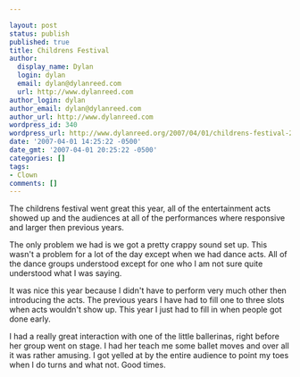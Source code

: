 ```yaml
---

layout: post
status: publish
published: true
title: Childrens Festival
author:
  display_name: Dylan
  login: dylan
  email: dylan@dylanreed.com
  url: http://www.dylanreed.com
author_login: dylan
author_email: dylan@dylanreed.com
author_url: http://www.dylanreed.com
wordpress_id: 340
wordpress_url: http://www.dylanreed.org/2007/04/01/childrens-festival-2/
date: '2007-04-01 14:25:22 -0500'
date_gmt: '2007-04-01 20:25:22 -0500'
categories: []
tags:
- Clown
comments: []
---
```


The childrens festival went great this year, all of the entertainment acts showed up and the audiences at all of the performances where responsive and larger then previous years.

The only problem we had is we got a pretty crappy sound set up. This wasn't a problem for a lot of the day except when we had dance acts. All of the dance groups understood except for one who I am not sure quite understood what I was saying.

It was nice this year because I didn't have to perform very much other then introducing the acts. The previous years I have had to fill one to three slots when acts wouldn't show up. This year I just had to fill in when people got done early.

I had a really great interaction with one of the little ballerinas, right before her group went on stage. I had her teach me some ballet moves and over all it was rather amusing. I got yelled at by the entire audience to point my toes when I do turns and what not. Good times.
